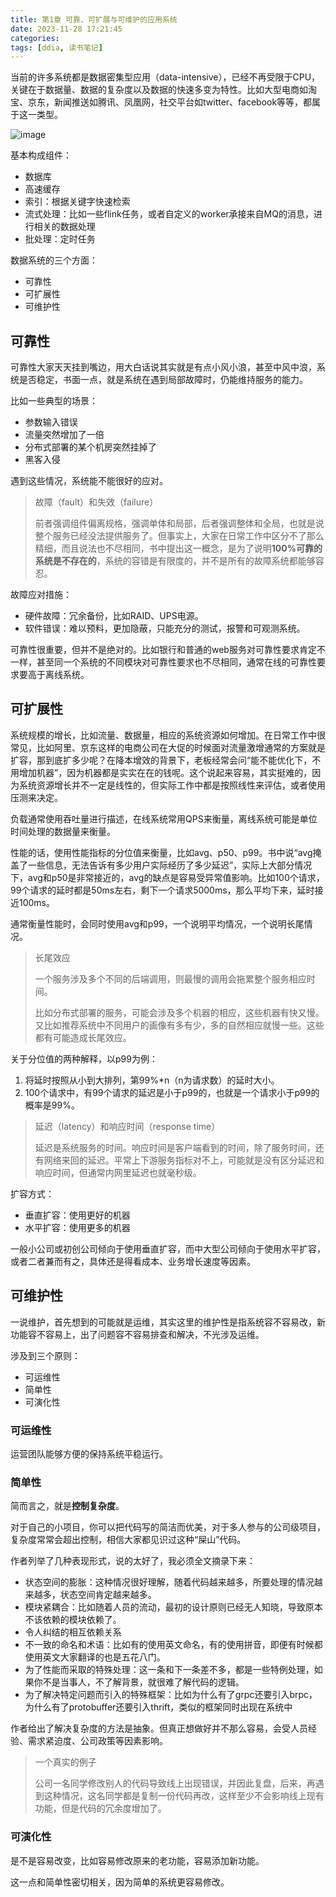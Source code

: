 ```yaml
---
title: 第1章 可靠、可扩展与可维护的应用系统
date: 2023-11-28 17:21:45
categories: 
tags: [ddia, 读书笔记]
---
```

当前的许多系统都是数据密集型应用（data-intensive），已经不再受限于CPU，关键在于数据量、数据的复杂度以及数据的快速多变为特性。比如大型电商如淘宝、京东，新闻推送如腾讯、凤凰网，社交平台如twitter、facebook等等，都属于这一类型。

![image](image.jpeg)

基本构成组件：

- 数据库
- 高速缓存
- 索引：根据关键字快速检索
- 流式处理：比如一些flink任务，或者自定义的worker承接来自MQ的消息，进行相关的数据处理
- 批处理：定时任务

数据系统的三个方面：

- 可靠性
- 可扩展性
- 可维护性

## 可靠性

可靠性大家天天挂到嘴边，用大白话说其实就是有点小风小浪，甚至中风中浪，系统是否稳定，书面一点，就是系统在遇到局部故障时，仍能维持服务的能力。

比如一些典型的场景：

- 参数输入错误
- 流量突然增加了一倍
- 分布式部署的某个机房突然挂掉了
- 黑客入侵

遇到这些情况，系统能不能很好的应对。

> 故障（fault）和失效（failure）
>
> 前者强调组件偏离规格，强调单体和局部，后者强调整体和全局，也就是说整个服务已经没法提供服务了。但事实上，大家在日常工作中区分不了那么精细，而且说法也不尽相同，书中提出这一概念，是为了说明**100%可靠的系统是不存在的**，系统的容错是有限度的，并不是所有的故障系统都能够容忍。

故障应对措施：

- 硬件故障：冗余备份，比如RAID、UPS电源。
- 软件错误：难以预料，更加隐蔽，只能充分的测试，报警和可观测系统。

可靠性很重要，但并不是绝对的。比如银行和普通的web服务对可靠性要求肯定不一样，甚至同一个系统的不同模块对可靠性要求也不尽相同，通常在线的可靠性要求要高于离线系统。

## 可扩展性

系统规模的增长，比如流量、数据量，相应的系统资源如何增加。在日常工作中很常见，比如阿里、京东这样的电商公司在大促的时候面对流量激增通常的方案就是扩容，那到底扩多少呢？在降本增效的背景下，老板经常会问“能不能优化下，不用增加机器”，因为机器都是实实在在的钱呢。这个说起来容易，其实挺难的，因为系统资源增长并不一定是线性的，但实际工作中都是按照线性来评估，或者使用压测来决定。

负载通常使用吞吐量进行描述，在线系统常用QPS来衡量，离线系统可能是单位时间处理的数据量来衡量。

性能的话，使用性能指标的分位值来衡量，比如avg、p50、p99。书中说“avg掩盖了一些信息，无法告诉有多少用户实际经历了多少延迟”，实际上大部分情况下，avg和p50是非常接近的，avg的缺点是容易受异常值影响。比如100个请求，99个请求的延时都是50ms左右，剩下一个请求5000ms，那么平均下来，延时接近100ms。

通常衡量性能时，会同时使用avg和p99，一个说明平均情况，一个说明长尾情况。

> 长尾效应
>
> 一个服务涉及多个不同的后端调用，则最慢的调用会拖累整个服务相应时间。
>
> 比如分布式部署的服务，可能会涉及多个机器的相应，这些机器有快又慢。又比如推荐系统中不同用户的画像有多有少，多的自然相应就慢一些。这些都有可能造成长尾效应。

关于分位值的两种解释，以p99为例：

1. 将延时按照从小到大排列，第99%*n（n为请求数）的延时大小。
2. 100个请求中，有99个请求的延迟是小于p99的，也就是一个请求小于p99的概率是99%。

> 延迟（latency）和响应时间（response time）
>
> 延迟是系统服务的时间。响应时间是客户端看到的时间，除了服务时间，还有网络来回的延迟。平常上下游服务指标对不上，可能就是没有区分延迟和响应时间，但通常内网里延迟也就毫秒级。

扩容方式：

- 垂直扩容：使用更好的机器
- 水平扩容：使用更多的机器

一般小公司或初创公司倾向于使用垂直扩容，而中大型公司倾向于使用水平扩容，或者二者兼而有之，具体还是得看成本、业务增长速度等因素。

## 可维护性

一说维护，首先想到的可能就是运维，其实这里的维护性是指系统容不容易改，新功能容不容易上，出了问题容不容易排查和解决，不光涉及运维。

涉及到三个原则：

- 可运维性
- 简单性
- 可演化性

### 可运维性

运营团队能够方便的保持系统平稳运行。

### 简单性

简而言之，就是**控制复杂度**。

对于自己的小项目，你可以把代码写的简洁而优美，对于多人参与的公司级项目，复杂度常常会超出控制，相信大家都见识过这种“屎山”代码。

作者列举了几种表现形式，说的太好了，我必须全文摘录下来：

- 状态空间的膨胀：这种情况很好理解，随着代码越来越多，所要处理的情况越来越多，状态空间肯定越来越多。
- 模块紧耦合：比如随着人员的流动，最初的设计原则已经无人知晓，导致原本不该依赖的模块依赖了。
- 令人纠结的相互依赖关系
- 不一致的命名和术语：比如有的使用英文命名，有的使用拼音，即便有时候都使用英文大家翻译的也是五花八门。
- 为了性能而采取的特殊处理：这一条和下一条差不多，都是一些特例处理，如果你不是当事人，不了解背景，就很难了解代码的逻辑。
- 为了解决特定问题而引入的特殊框架：比如为什么有了grpc还要引入brpc，为什么有了protobuffer还要引入thrift，类似的框架同时出现在系统中

作者给出了解决复杂度的方法是抽象。但真正想做好并不那么容易，会受人员经验、需求紧迫度、公司政策等因素影响。

> 一个真实的例子
>
> 公司一名同学修改别人的代码导致线上出现错误，并因此复盘，后来，再遇到这种情况，这名同学都是复制一份代码再改，这样至少不会影响线上现有功能，但是代码的冗余度增加了。

### 可演化性

是不是容易改变，比如容易修改原来的老功能，容易添加新功能。

这一点和简单性密切相关，因为简单的系统更容易修改。

